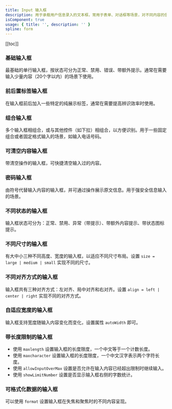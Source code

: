 ```yaml
---
title: Input 输入框
description: 用于承载用户信息录入的文本框，常用于表单、对话框等场景，对不同内容的信息录入，可拓展形成多种信息录入形式。
isComponent: true
usage: { title: '', description: '' }
spline: form
---
```


[[toc]]

<script>
import Usage from "../DocUsage.svelte"
</script>

<Usage></Usage>


### 基础输入框

最基础的单行输入框，按状态可分为正常、禁用、错误、带额外提示。通常在需要输入少量内容（20个字以内）的场景下使用。

<script>
import Base from "../../example/Base.svelte"
</script>

<Base></Base>

### 前后置标签输入框

在输入框前后加入一些特定的纯展示标签，通常在需要提高辨识效率时使用。

<script>
import Addon from "../../example/Addon.svelte"
</script>

<Addon></Addon>

### 组合输入框

多个输入框相组合，或与其他控件（如下拉）相组合，以方便识别。用于一些固定组合或者固定格式输入的场景，如输入电话号码。

<script>
import Group from "../../example/Group.svelte"
</script>

<Group></Group>

### 可清空内容输入框

带清空操作的输入框，可快捷清空输入过的内容。

<script>
import Clearable from "../../example/Clearable.svelte"
</script>

<Clearable></Clearable>


### 密码输入框

由符号代替输入内容的输入框，并可通过操作展示原文信息。用于强安全信息输入的场景。

<script>
import Password from "../../example/Password.svelte"
</script>

<Password></Password>

### 不同状态的输入框

输入框状态可分为：正常、禁用、异常（带提示）、带额外内容提示、带状态图标提示。

<script>
import Status from "../../example/Status.svelte"
</script>

<Status></Status>

### 不同尺寸的输入框

有大中小三种不同高度、宽度的输入框，以适应不同尺寸布局。设置 `size = large | medium | small` 实现不同的尺寸。

<script>
import Size from "../../example/Size.svelte"
</script>

<Size></Size>

### 不同对齐方式的输入框

输入框共有三种对齐方式：左对齐、局中对齐和右对齐。设置 `align = left | center | right` 实现不同的对齐方式。

<script>
import Align from "../../example/Align.svelte"
</script>

<Align></Align>

### 自适应宽度的输入框

输入框支持宽度随输入内容变化而变化，设置属性 `autoWidth` 即可。

<script>
import AutoWidth from "../../example/AutoWidth.svelte"
</script>

<AutoWidth></AutoWidth>

### 带长度限制的输入框

- 使用 `maxlength` 设置输入框的长度限度，一个中文等于一个计数长度。
- 使用 `maxcharacter` 设置输入框的长度限度，一个中文汉字表示两个字符长度。
- 使用 `allowInputOverMax` 设置是否允许在输入内容已经超出限制时继续输入。
- 使用 `showLimitNumber` 设置是否显示输入框右侧的字数统计。

<script>
import MaxLengthCount from "../../example/MaxLengthCount.svelte"
</script>

<MaxLengthCount></MaxLengthCount>

### 可格式化数据的输入框

可以使用 `format` 设置输入框在失焦和聚焦时的不同内容呈现。

<script>
import Format from "../../example/Format.svelte"
</script>

<Format></Format>

